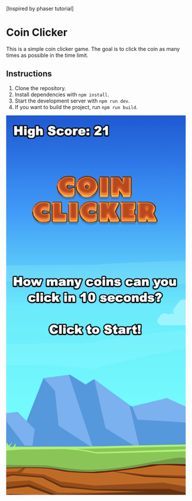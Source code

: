 [Inspired by phaser tutorial]

# Coin Clicker

This is a simple coin clicker game. The goal is to click the coin as many times as possible in the time limit.

## Instructions

1. Clone the repository.
2. Install dependencies with `npm install`.
3. Start the development server with `npm run dev`.
4. If you want to build the project, run `npm run build`.


![screenshot](screenshot.png)